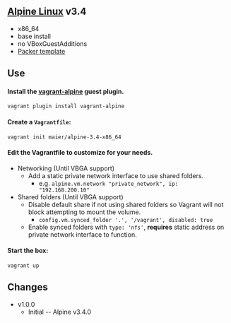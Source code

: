 ## [Alpine Linux](http://alpinelinux.org) v3.4

* x86_64
* base install
* no VBoxGuestAdditions
* [Packer template](https://github.com/maier/packer-templates/)

## Use

#### Install the [vagrant-alpine](https://github.com/maier/vagrant-alpine) guest plugin.

```
vagrant plugin install vagrant-alpine
```

#### Create a `Vagrantfile`:

```
vagrant init maier/alpine-3.4-x86_64
```

#### Edit the Vagrantfile to customize for your needs.

* Networking (Until VBGA support)
   * Add a static private network interface to use shared folders.
      * e.g. `alpine.vm.network "private_network", ip: "192.168.200.10"`
* Shared folders (Until VBGA support)
   * Disable default share if not using shared folders so Vagrant will not block attempting to mount the volume.
      * `config.vm.synced_folder '.', '/vagrant', disabled: true`
   * Enable synced folders with `type: 'nfs'`, **requires** static address on private network interface to function.

#### Start the box:

```
vagrant up
```

## Changes

* v1.0.0
   * Initial -- Alpine v3.4.0


